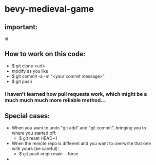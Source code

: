 # bevy-medieval-game
## important:
hi
## How to work on this code:
- $ git clone \<url\>
- modify as you like
- $ git commit -a -m "\<your commit message\>"
- $ git push
### I haven't learned how pull requests work, which might be a much much much more reliable method...
## Special cases:
- When you want to undo "git add" and "git commit", bringing you to where you started off:
  - $ git reset HEAD~1
- When the remote repo is different and you want to overwrite that one with yours (be careful):
  - $ git push origin main --force
- 
